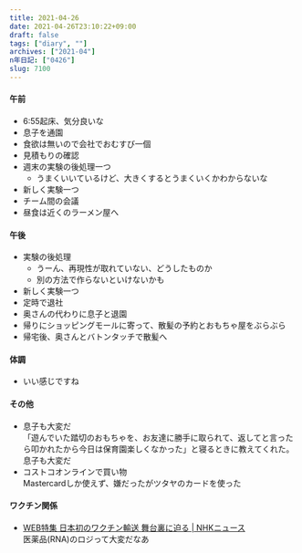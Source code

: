 ```yaml
---
title: 2021-04-26
date: 2021-04-26T23:10:22+09:00
draft: false
tags: ["diary", ""]
archives: ["2021-04"]
n年日記: ["0426"]
slug: 7100
---
```

#### 午前
- 6:55起床、気分良いな
- 息子を通園
- 食欲は無いので会社でおむすび一個
- 見積もりの確認
- 週末の実験の後処理一つ
  - うまくいいているけど、大きくするとうまくいくかわからないな
- 新しく実験一つ
- チーム間の会議
- 昼食は近くのラーメン屋へ
#### 午後
- 実験の後処理
  - うーん、再現性が取れていない、どうしたものか
  - 別の方法で作らないといけないかも
- 新しく実験一つ
- 定時で退社
- 奥さんの代わりに息子と退園
- 帰りにショッピングモールに寄って、散髪の予約とおもちゃ屋をぶらぶら
- 帰宅後、奥さんとバトンタッチで散髪へ
#### 体調
- いい感じですね
#### その他
- 息子も大変だ  
「遊んでいた踏切のおもちゃを、お友達に勝手に取られて、返してと言ったら叩かれたから今日は保育園楽しくなかった」と寝るときに教えてくれた。息子も大変だ
- コストコオンラインで買い物  
Mastercardしか使えず、嫌だったがツタヤのカードを使った
#### ワクチン関係
- [WEB特集 日本初のワクチン輸送 舞台裏に迫る | NHKニュース](https://www3.nhk.or.jp/news/html/20210407/k10012960561000.html)  
医薬品(RNA)のロジって大変だなあ
